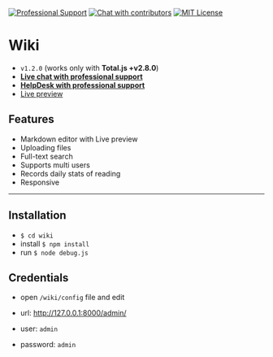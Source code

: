 [![Professional Support](https://www.totaljs.com/img/badge-support.svg)](https://www.totaljs.com/support/) [![Chat with contributors](https://www.totaljs.com/img/badge-chat.svg)](https://messenger.totaljs.com) [![MIT License][license-image]][license-url]

# Wiki

- `v1.2.0` (works only with __Total.js +v2.8.0__)
- [__Live chat with professional support__](https://messenger.totaljs.com)
- [__HelpDesk with professional support__](https://helpdesk.totaljs.com)
- [Live preview](https://wiki.totaljs.com)

## Features

- Markdown editor with Live preview
- Uploading files
- Full-text search
- Supports multi users
- Records daily stats of reading
- Responsive

---

## Installation

- `$ cd wiki`
- install `$ npm install`
- run `$ node debug.js`

## Credentials

- open `/wiki/config` file and edit

- url: <http://127.0.0.1:8000/admin/>
- user: `admin`
- password: `admin`

[license-image]: https://img.shields.io/badge/license-MIT-blue.svg?style=flat
[license-url]: license.txt